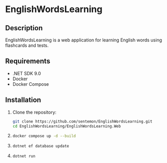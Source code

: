 # EnglishWordsLearning

## Description
EnglishWordsLearning is a web application for learning English words using flashcards and tests.

## Requirements
- .NET SDK 9.0
- Docker
- Docker Compose

## Installation

1. Clone the repository:
   ```bash
   git clone https://github.com/sentemon/EnglishWordsLearning.git
   cd EnglishWordsLearning/EnglishWordsLearning.Web
   ```

2. 
    ```bash
    docker compose up -d --build
    ```

3. 
    ```bash
    dotnet ef database update
    ```

4. 
    ```bash
    dotnet run
    ```